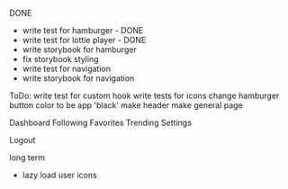 DONE
* write test for hamburger - DONE
* write test for lottie player - DONE
* write storybook for hamburger
* fix storybook styling
* write test for navigation
* write storybook for navigation

ToDo:
write test for custom hook
write tests for icons
change hamburger button color to be app 'black'
make header
make general page

Dashboard
Following
Favorites
Trending
Settings

Logout


long term
- lazy load user icons
